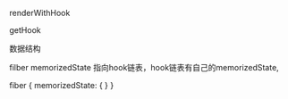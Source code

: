 renderWithHook

getHook

数据结构

filber memorizedState 指向hook链表，hook链表有自己的memorizedState,

fiber
{
memorizedState: {
}
}
